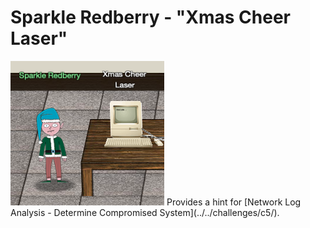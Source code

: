 # Sparkle Redberry - "Xmas Cheer Laser"
<img class="elf_avatar" src="../../img/hints/h5/sparkle_redberry.png"/>
Provides a hint for [Network Log Analysis - Determine Compromised System](../../challenges/c5/).
